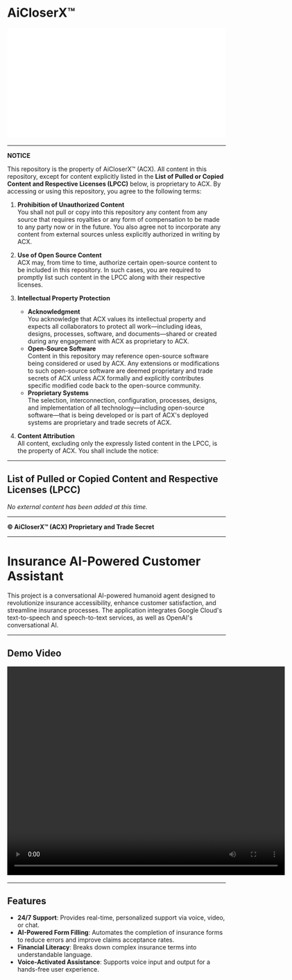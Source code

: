 # AiCloserX™

![AiCloserX™ Logo](app/landscape_logo.png)

---

**NOTICE**

This repository is the property of AiCloserX™ (ACX). All content in this repository, except for content explicitly listed in the **List of Pulled or Copied Content and Respective Licenses (LPCC)** below, is proprietary to ACX. By accessing or using this repository, you agree to the following terms:

1. **Prohibition of Unauthorized Content**  
   You shall not pull or copy into this repository any content from any source that requires royalties or any form of compensation to be made to any party now or in the future. You also agree not to incorporate any content from external sources unless explicitly authorized in writing by ACX.

2. **Use of Open Source Content**  
   ACX may, from time to time, authorize certain open-source content to be included in this repository. In such cases, you are required to promptly list such content in the LPCC along with their respective licenses.

3. **Intellectual Property Protection**  
   - **Acknowledgment**  
     You acknowledge that ACX values its intellectual property and expects all collaborators to protect all work—including ideas, designs, processes, software, and documents—shared or created during any engagement with ACX as proprietary to ACX.
   - **Open-Source Software**  
     Content in this repository may reference open-source software being considered or used by ACX. Any extensions or modifications to such open-source software are deemed proprietary and trade secrets of ACX unless ACX formally and explicitly contributes specific modified code back to the open-source community.
   - **Proprietary Systems**  
     The selection, interconnection, configuration, processes, designs, and implementation of all technology—including open-source software—that is being developed or is part of ACX's deployed systems are proprietary and trade secrets of ACX.

4. **Content Attribution**  
   All content, excluding only the expressly listed content in the LPCC, is the property of ACX. You shall include the notice:

---

## List of Pulled or Copied Content and Respective Licenses (LPCC)

*No external content has been added at this time.*

---

**© AiCloserX™ (ACX) Proprietary and Trade Secret**



---


# Insurance AI-Powered Customer Assistant

This project is a conversational AI-powered humanoid agent designed to revolutionize insurance accessibility, enhance customer satisfaction, and streamline insurance processes. The application integrates Google Cloud's text-to-speech and speech-to-text services, as well as OpenAI's conversational AI.

---

<h2>Demo Video</h2>
<video width="640" height="480" controls>
  <source src="app/AiCloserXinsureBuddy.mp4" type="video/mp4">
  Your browser does not support the video tag.
</video>

---

## Features

- **24/7 Support**: Provides real-time, personalized support via voice, video, or chat.
- **AI-Powered Form Filling**: Automates the completion of insurance forms to reduce errors and improve claims acceptance rates.
- **Financial Literacy**: Breaks down complex insurance terms into understandable language.
- **Voice-Activated Assistance**: Supports voice input and output for a hands-free user experience.
